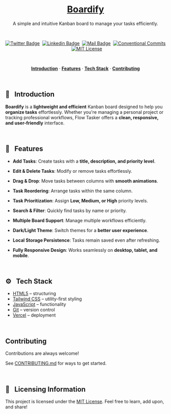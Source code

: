 <a href="https://the-boardify.vercel.app">
  <h1 align="center">Boardify</h1>
</a>

<p align="center">
  A simple and intuitive Kanban board to manage your tasks efficiently.
</p>

<br>

<div align="center">

[![Twitter Badge](https://img.shields.io/badge/-@devwithjay-1ca0f1?style=social&labelColor=red&logo=x&logoColor=black&link=https://twitter.com/devwithjay)](https://twitter.com/devwithjay)&nbsp;&nbsp;[![Linkedin Badge](https://img.shields.io/badge/@devwithjay-0e76a8)](https://www.linkedin.com/in/devwithjay/)&nbsp;&nbsp;[![Mail Badge](https://img.shields.io/badge/-hello@devwithjay.com-c0392b?style=flat&labelColor=c0392b&logo=gmail&logoColor=pink)](mailto:hello@devwithjay.com)&nbsp;&nbsp;[![Conventional Commits](https://img.shields.io/badge/Conventional%20Commits-1.0.0-%23FE5196?logo=conventionalcommits&logoColor=white)](https://conventionalcommits.org)&nbsp;&nbsp;[![MIT License](https://img.shields.io/badge/License-MIT-green.svg)](https://choosealicense.com/licenses/mit/)

</div>

<br>

<p align="center">
  <a href="#introduction"><strong>Introduction</strong></a> 
	·&nbsp;<a href="#features"><strong>Features</strong></a> 
	·&nbsp;<a href="#tech-stack"><strong>Tech Stack</strong></a>
  ·&nbsp;<a href="#contributing"><strong>Contributing</strong></a>
</p>
<br>

## <a name="introduction">📌 &nbsp; Introduction</a>

**Boardify** is a **lightweight and efficient** Kanban board designed to help you **organize tasks** effortlessly. Whether you're managing a personal project or tracking professional workflows, Flow Tasker offers a **clean, responsive, and user-friendly** interface.

<br>

## <a name="features">🚀 &nbsp; Features</a>

- **Add Tasks**: Create tasks with a **title, description, and priority level**.
- **Edit & Delete Tasks**: Modify or remove tasks effortlessly.

- **Drag & Drop**: Move tasks between columns with **smooth animations**.

- **Task Reordering**: Arrange tasks within the same column.

- **Task Prioritization**: Assign **Low, Medium, or High** priority levels.

- **Search & Filter**: Quickly find tasks by name or priority.

- **Multiple Board Support**: Manage multiple workflows efficiently.

- **Dark/Light Theme**: Switch themes for a **better user experience**.

- **Local Storage Persistence**: Tasks remain saved even after refreshing.

- **Fully Responsive Design**: Works seamlessly on **desktop, tablet, and mobile**.

<br>

## <a name="tech-stack">⚙️ &nbsp; Tech Stack</a>

- [HTML5](https://developer.mozilla.org/en-US/docs/Web/HTML) – structuring
- [Tailwind CSS](https://tailwindcss.com/) – utility-first styling
- [JavaScript](https://developer.mozilla.org/en-US/docs/Web/JavaScript) – functionality
- [Git](https://git-scm.com/) – version control
- [Vercel](https://vercel.com/) – deployment

</br>

## Contributing

Contributions are always welcome!

See [CONTRIBUTING.md](./CONTRIBUTING.md) for ways to get started.

<br>

## 🪪&nbsp;&nbsp; Licensing Information

This project is licensed under the [MIT License](./LICENSE). Feel free to learn, add upon, and share!
